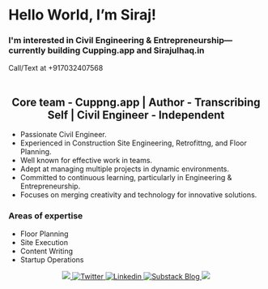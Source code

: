 <h1>Hello World, I’m Siraj! </h1>

<h3>I'm interested in Civil Engineering & Entrepreneurship—currently building Cupping.app and Sirajulhaq.in</h3>
Call/Text at +917032407568 
<br> 
<br> 

<h2 align="center" dir="auto">Core team - Cuppng.app | Author - Transcribing Self | Civil Engineer - Independent</h2>

- Passionate Civil Engineer.
- Experienced in Construction Site Engineering, Retrofittng, and Floor Planning.
- Well known for effective work in teams.
- Adept at managing multiple projects in dynamic environments.
- Committed to continuous learning, particularly in Engineering & Entrepreneurship.
- Focuses on merging creativity and technology for innovative solutions.

<h3>Areas of expertise</h3>

- Floor Planning 
- Site Execution 
- Content Writing 
- Startup Operations 

<div align="center" dir="auto"> 
  <a href="https://sirajulhaq.in" rel="nofollow">
    <img src="https://camo.githubusercontent.com/57203976573266" data-canonical-src="https://img.shields.io/badge/%20-Website-blueviolet.svg?&style=for-the-badge&logo-healthinesses&logoColor=blueviolet%20alt=website" style="max-width: 100%;">
  </a>
  <!-- <a href="https://suhailroushan.in" rel="nofollow">
    <img src="https://camo.githubusercontent.com/10163c8 6573266" data-nical-src="https://img.shields.io/badge/%20- RESUME-lightgrey.sv g?&style-for-the-badge&logo-healthinesses&logoColor=blueviolet%20alt-w ebsite" style="max-width: 100%;">
  </a> --> 
  <a href="https://twitter.com/sirajulhaq_in" rel="nofollow">
    <img src="https://camo.githubusercontent.com/d31f8f2 68652d6" alt="Twitter" data-canonical-src="https://img.shields.io/badge/twitter-%2300 acee.svg?&style-for-the-badge&logo=twitter&logocolor=white" style="max-width: 100%;">
  </a>
  <a href="https://linkedin.com/in/syedmohammedsirajulhaq" rel="nofollow">
    <img src="https://camo.githubusercontent.com/940cec1 6520626" alt="Linkedin" data-canonical-src="https://img.shields.io/badge/linkedin-%231E7785.svg?&style-for-the-badge&logo=linkedin&logoColor=white" style= "max-width: 100%;">
  </a>
  <a href="https://Sirajulhaq.substack.com" rel="nofollow">
    <img src="https://camo.githubusercontent.com/0b43af1 7468652" alt="Substack Blog" data-canonical-src="https://img.shields.io/badge/%20-SUBSTACK-in%20formational.svg?&style-for-the-badge&logo=substack&logoColor=white" style="max-width: 100%;">
  </a>
  <a href="https://instagram.com/s.m.sirajulhaq" rel="nofollow">
    <img src="https://camo.githubusercontent.com/b7d786f 266c6f6" data-canonical-src="https://img.shields.io/badge/instagram-%23000000.svg?&s tyle-for-the-badge&logo=instagram&logoColor=blueviolet%20alt=instagra m" style="max-width: 100%;">
  </a>
<!--  <a href="#" rel="nofollow">
    <img src="https://camo.githubusercontent.com/69e4def 652d626" alt="f acebook" data-canonical-src="https://img.shields.io/badge/facebook-%23 2E87FB.svg?&style-for-the-badge&logo=facebook&logoColor=white" style= "max-width: 100%;">
  </a> -->
</div>

<!---
SMSirajulhaq/SMSirajulhaq is a ✨ special ✨ repository because its `README.md` (this file) appears on your GitHub profile.
You can click the Preview link to take a look at your changes.
--->
